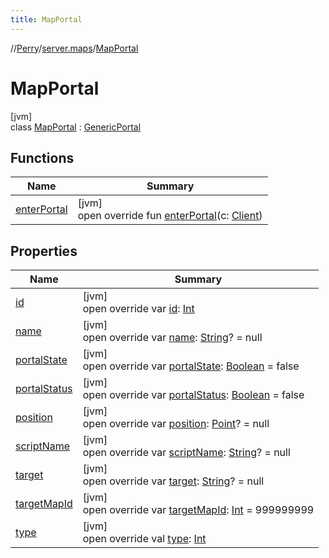 ```yaml
---
title: MapPortal
---
```

//[Perry](../../../index.html)/[server.maps](../index.html)/[MapPortal](index.html)



# MapPortal



[jvm]\
class [MapPortal](index.html) : [GenericPortal](../-generic-portal/index.html)



## Functions


| Name | Summary |
|---|---|
| [enterPortal](../-generic-portal/enter-portal.html) | [jvm]<br>open override fun [enterPortal](../-generic-portal/enter-portal.html)(c: [Client](../../client/-client/index.html)) |


## Properties


| Name | Summary |
|---|---|
| [id](index.html#1533192270%2FProperties%2F863300109) | [jvm]<br>open override var [id](index.html#1533192270%2FProperties%2F863300109): [Int](https://kotlinlang.org/api/latest/jvm/stdlib/kotlin/-int/index.html) |
| [name](index.html#1125258718%2FProperties%2F863300109) | [jvm]<br>open override var [name](index.html#1125258718%2FProperties%2F863300109): [String](https://kotlinlang.org/api/latest/jvm/stdlib/kotlin/-string/index.html)? = null |
| [portalState](index.html#-1638626292%2FProperties%2F863300109) | [jvm]<br>open override var [portalState](index.html#-1638626292%2FProperties%2F863300109): [Boolean](https://kotlinlang.org/api/latest/jvm/stdlib/kotlin/-boolean/index.html) = false |
| [portalStatus](index.html#514402379%2FProperties%2F863300109) | [jvm]<br>open override var [portalStatus](index.html#514402379%2FProperties%2F863300109): [Boolean](https://kotlinlang.org/api/latest/jvm/stdlib/kotlin/-boolean/index.html) = false |
| [position](index.html#1884028672%2FProperties%2F863300109) | [jvm]<br>open override var [position](index.html#1884028672%2FProperties%2F863300109): [Point](https://docs.oracle.com/javase/8/docs/api/java/awt/Point.html)? = null |
| [scriptName](index.html#-973610029%2FProperties%2F863300109) | [jvm]<br>open override var [scriptName](index.html#-973610029%2FProperties%2F863300109): [String](https://kotlinlang.org/api/latest/jvm/stdlib/kotlin/-string/index.html)? = null |
| [target](index.html#2136575640%2FProperties%2F863300109) | [jvm]<br>open override var [target](index.html#2136575640%2FProperties%2F863300109): [String](https://kotlinlang.org/api/latest/jvm/stdlib/kotlin/-string/index.html)? = null |
| [targetMapId](index.html#-1739065813%2FProperties%2F863300109) | [jvm]<br>open override var [targetMapId](index.html#-1739065813%2FProperties%2F863300109): [Int](https://kotlinlang.org/api/latest/jvm/stdlib/kotlin/-int/index.html) = 999999999 |
| [type](index.html#2055033871%2FProperties%2F863300109) | [jvm]<br>open override val [type](index.html#2055033871%2FProperties%2F863300109): [Int](https://kotlinlang.org/api/latest/jvm/stdlib/kotlin/-int/index.html) |

